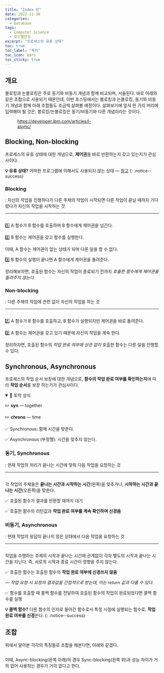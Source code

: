 ```yaml
---
title: "Index 란"
date: 2022-11-30
categories:
  - Database
tags:
  - Computer Science
  - 로드밸런싱
excerpt: "프로세스의 유휴 상태"
toc: true
toc_label: "목차"
toc_icon: bars
toc_sticky: true
---
```


## 개요

블로킹과 논블로킹은 주로 동기와 비동기 개념과 함께 비교되며, 서술된다. 바로 아래와 같은 조합으로 사용되기 때문인데, 이번 포스팅에서는 블로킹과 논블로킹, 동기와 비동기 개념과 함께 아래 조합들도 조금씩 살펴볼 예정이다. 살펴보기에 앞서 한 가지 머리에 입력해야 될 것은, 블로킹/논블로킹은 동기/비동기와 다른 개념이라는 것이다.

<figure style="width:280px" class="align-center">
  <img src="{{ site.url }}{{ site.baseurl }}/assets/images/cs/network/bnb-1.png" alt="">
  <figcaption><a href="https://developer.ibm.com/articles/l-async/">https://developer.ibm.com/articles/l-async/</a></figcaption>
</figure>

## Blocking, Non-blocking

프로세스의 유휴 상태에 대한 개념으로, **제어권**을 바로 반환하는지 갖고 있는지가 관심사이다.

**💡 유휴 상태?** 어떠한 프로그램에 의해서도 사용되지 않는 상태 — [참고](https://ko.wikipedia.org/wiki/%EC%9C%A0%ED%9C%B4_(CPU))
{: .notice--success}

### Blocking

: 자신의 작업을 진행하다가 다른 주체의 작업이 시작되면 다른 작업이 끝날 때까지 기다렸다가 자신의 작업을 시작하는 것

---

<figure class="align-center">
  <img src="{{ site.url }}{{ site.baseurl }}/assets/images/cs/network/bnb-2.png" alt="">
</figure>

1️⃣ A 함수가 B 함수를 호출하며 B 함수에게 제어권을 넘긴다.

2️⃣ B 함수는 제어권을 갖고 함수를 실행한다.

  이때, A 함수는 제어권이 없는 상태가 되며 다른 일을 할 수 없다.

3️⃣ B 함수의 실행이 끝나면 A 함수에게 제어권을 돌려준다.

정리해보자면, 호출된 함수는 자신의 작업이 종료되기 전까지 *호출한 함수에게 제어권을 돌려주지 않는다.*

### Non-blocking

: 다른 주체의 작업에 관련 없이 자신의 작업을 하는 것

---

<figure class="align-center">
  <img src="{{ site.url }}{{ site.baseurl }}/assets/images/cs/network/bnb-3.png" alt="">
</figure>

1️⃣ A 함수가 B 함수를 호출하고, B 함수가 실행되지만 제어권을 바로 돌려준다.

2️⃣ A 함수는 제어권을 갖고 있기 때문에 자신의 작업을 계속 한다.

정리하자면, 호출된 함수의 *작업 완료 여부에 상관 없이* 호출한 함수는 다른 일을 진행할 수 있다.

## Synchronous, Asynchronous

프로세스의 작업 순서 보장에 대한 개념으로, **함수의 작업 완료 여부를 확인하는지**에 따라 **작업 순서**를 보장 하는가가 관심사이다.

<details open>
<summary>📝 토막 상식</summary>
<div markdown="1">

✏️ **syn** — together

✏️ **chrono** — time

✅ Synchronous: 함께 시간을 맞춘다.

✅ Asynchronous (부정형): 시간을 맞추지 않는다.

</div>
</details>
    

### 동기, Synchronous

: 현재 작업의 처리가 끝나는 시간에 맞춰 다음 작업을 요청하는 것

---


<figure class="align-center">
  <img src="{{ site.url }}{{ site.baseurl }}/assets/images/cs/network/bnb-4.png" alt="">
</figure>

각 작업의 주체들은 **끝나는 시간과 시작하는 시간**(왼쪽)을 맞추거나, **시작하는 시간과 끝나는 시간**(오른쪽)을 맞춘다.

✅ 호출된 함수가 결과를 반환할 때까지 대기

✅ 호출한 함수의 리턴값과 **작업 완료 여부를 계속 확인하며 신경씀**

### 비동기, Asynchronous

: 현재 작업의 응답이 끝나지 않은 상태에서 다음 작업을 요청하는 것

---

<figure style="width:280px" class="align-center">
  <img src="{{ site.url }}{{ site.baseurl }}/assets/images/cs/network/bnb-5.png" alt="">
</figure>

작업을 수행하는 주체의 시작과 끝나는 시간에 관계없이 각자 별도의 시작과 끝나는 시간을 지닌다. 즉, 서로의 시작과 종료 시간이 영향을 주지 않는다.

✅ 호출한 함수는 호출된 함수의 **작업 완료 여부에 신경쓰지 않음**

  — *작업 요청 시 요청의 결과값을 간접적으로 받는데, 이는 return 값과 다를 수 있다.*

✅ 함수를 호출할 때 콜백 함수를 전달하여 호출된 함수의 작업이 완료되었다면 콜백 함수를 실행

**💡 콜백 함수?** 다른 함수의 인자로 들어간 함수로서 특정 시점에 실행되는 함수로, **작업 완료 여부를 신경**쓴다.
{: .notice--success}

## 조합

위에서 알아본 각각의 특징들로 조합을 해본다면, 아래와 같겠다.

<figure class="align-center">
  <img src="{{ site.url }}{{ site.baseurl }}/assets/images/cs/network/bnb-6.png" alt="">
</figure>

이때, Async-blocking(왼쪽 아래)의 경우 Sync-blocking(왼쪽 위)과 성능 차이가 거의 없어 사용하는 경우가 거의 없다고 한다.